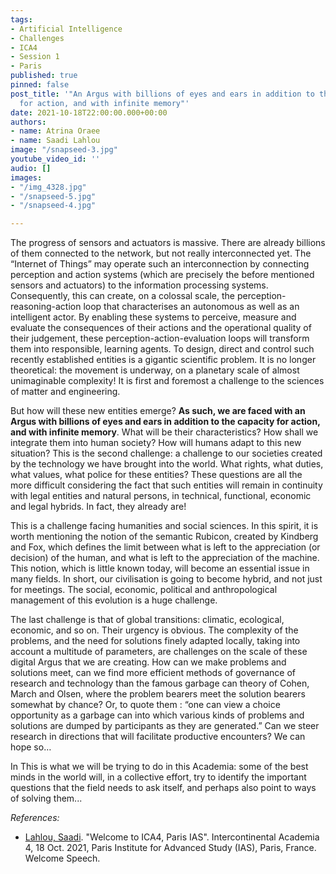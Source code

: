 ```yaml
---
tags:
- Artificial Intelligence
- Challenges
- ICA4
- Session 1
- Paris
published: true
pinned: false
post_title: '"An Argus with billions of eyes and ears in addition to the capacity
  for action, and with infinite memory"'
date: 2021-10-18T22:00:00.000+00:00
authors:
- name: Atrina Oraee
- name: Saadi Lahlou
image: "/snapseed-3.jpg"
youtube_video_id: ''
audio: []
images:
- "/img_4328.jpg"
- "/snapseed-5.jpg"
- "/snapseed-4.jpg"

---
```

The progress of sensors and actuators is massive. There are already billions of them connected to the network, but not really interconnected yet. The “Internet of Things” may operate such an interconnection by connecting perception and action systems (which are precisely the before mentioned sensors and actuators) to the information processing systems. Consequently, this can create, on a colossal scale, the perception-reasoning-action loop that characterises an autonomous as well as an intelligent actor. By enabling these systems to perceive, measure and evaluate the consequences of their actions and the operational quality of their judgement, these perception-action-evaluation loops will transform them into responsible, learning agents. To design, direct and control such recently established entities is a gigantic scientific problem. It is no longer theoretical: the movement is underway, on a planetary scale of almost unimaginable complexity! It is first and foremost a challenge to the sciences of matter and engineering.<!--more-->

But how will these new entities emerge? **As such, we are faced with an Argus with billions of eyes and ears in addition to the capacity for action, and with infinite memory**. What will be their characteristics? How shall we integrate them into human society? How will humans adapt to this new situation? This is the second challenge: a challenge to our societies created by the technology we have brought into the world. What rights, what duties, what values, what police for these entities? These questions are all the more difficult considering the fact that such entities will remain in continuity with legal entities and natural persons, in technical, functional, economic and legal hybrids. In fact, they already are!

This is a challenge facing humanities and social sciences. In this spirit, it is worth mentioning the notion of the semantic Rubicon, created by Kindberg and Fox, which defines the limit between what is left to the appreciation (or decision) of the human, and what is left to the appreciation of the machine. This notion, which is little known today, will become an essential issue in many fields. In short, our civilisation is going to become hybrid, and not just for meetings. The social, economic, political and anthropological management of this evolution is a huge challenge.

The last challenge is that of global transitions: climatic, ecological, economic, and so on. Their urgency is obvious. The complexity of the problems, and the need for solutions finely adapted locally, taking into account a multitude of parameters, are challenges on the scale of these digital Argus that we are creating. How can we make problems and solutions meet, can we find more efficient methods of governance of research and technology than the famous garbage can theory of Cohen, March and Olsen, where the problem bearers meet the solution bearers somewhat by chance? Or, to quote them : “one can view a choice opportunity as a garbage can into which various kinds of problems and solutions are dumped by participants as they are generated.” Can we steer research in directions that will facilitate productive encounters? We can hope so…

In This is what we will be trying to do in this Academia: some of the best minds in the world will, in a collective effort, try to identify the important questions that the field needs to ask itself, and perhaps also point to ways of solving them...

_References:_

* [Lahlou, Saadi](/about/ica4#lahlou "Saadi Lahlou"). "Welcome to ICA4, Paris IAS". Intercontinental Academia 4, 18 Oct. 2021, Paris Institute for Advanced Study (IAS), Paris, France. Welcome Speech.